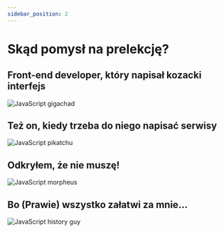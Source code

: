 ```yaml
---
sidebar_position: 2
---
```


# Skąd pomysł na prelekcję?
## Front-end developer, który napisał kozacki interfejs
![JavaScript gigachad](/img/gigachad.jpg)

## Też on, kiedy trzeba do niego napisać serwisy
![JavaScript pikatchu](/img/pika.jpg)

## Odkryłem, że nie muszę!
![JavaScript morpheus](/img/morpheus.jpg)

## Bo (Prawie) wszystko załatwi za mnie...
![JavaScript history guy](/img/history-aws.png)
